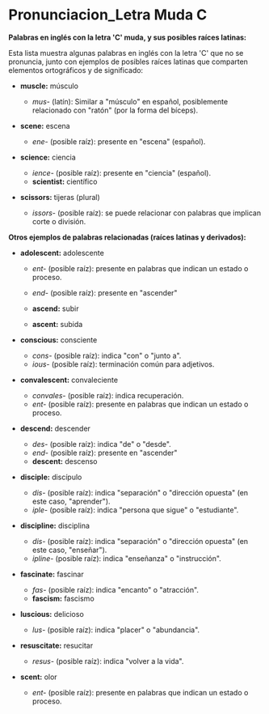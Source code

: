 # Pronunciacion_Letra Muda C



**Palabras en inglés con la letra 'C' muda, y sus posibles raíces latinas:**

Esta lista muestra algunas palabras en inglés con la letra 'C' que no se pronuncia, junto con ejemplos de posibles raíces latinas que comparten elementos ortográficos y de significado:

*   **muscle:** músculo

    *   *mus-* (latín): Similar a "músculo" en español, posiblemente relacionado con "ratón" (por la forma del bíceps).

*   **scene:** escena

    *   *ene-* (posible raíz): presente en "escena" (español).

*   **science:** ciencia
    *   *ience-* (posible raíz): presente en "ciencia" (español).
    *   **scientist:** científico

*   **scissors:** tijeras (plural)
    *   *issors-* (posible raíz): se puede relacionar con palabras que implican corte o división.

**Otros ejemplos de palabras relacionadas (raíces latinas y derivados):**

*   **adolescent:** adolescente

    *   *ent-* (posible raíz): presente en palabras que indican un estado o proceso.

    *   *end-* (posible raíz): presente en "ascender"
    *   **ascend:** subir
    *   **ascent:** subida

*   **conscious:** consciente

    *   *cons-* (posible raíz): indica "con" o "junto a".
    *   *ious-* (posible raíz): terminación común para adjetivos.

*   **convalescent:** convaleciente

    *   *convales-* (posible raíz): indica recuperación.
    *   *ent-* (posible raíz): presente en palabras que indican un estado o proceso.

*   **descend:** descender

    *   *des-* (posible raíz): indica "de" o "desde".
    *   *end-* (posible raíz): presente en "ascender"
    *   **descent:** descenso

*   **disciple:** discípulo

    *   *dis-* (posible raíz): indica "separación" o "dirección opuesta" (en este caso, "aprender").
    *   *iple-* (posible raíz): indica "persona que sigue" o "estudiante".

*   **discipline:** disciplina

    *   *dis-* (posible raíz): indica "separación" o "dirección opuesta" (en este caso, "enseñar").
    *   *ipline-* (posible raíz): indica "enseñanza" o "instrucción".

*   **fascinate:** fascinar

    *   *fas-* (posible raíz): indica "encanto" o "atracción".
    *   **fascism:** fascismo

*   **luscious:** delicioso

    *   *lus-* (posible raíz): indica "placer" o "abundancia".

*   **resuscitate:** resucitar

    *   *resus-* (posible raíz): indica "volver a la vida".
*   **scent:** olor
    *   *ent-* (posible raíz): presente en palabras que indican un estado o proceso.

